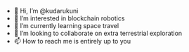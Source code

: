 - 👋 Hi, I’m @kudarukuni
- 👀 I’m interested in blockchain robotics
- 🌱 I’m currently learning space travel
- 💞️ I’m looking to collaborate on extra terrestrial exploration
- 📫 How to reach me is entirely up to you

<!---
kudarukuni/kudarukuni is a ✨ special ✨ repository because its `README.md` (this file) appears on your GitHub profile.
You can click the Preview link to take a look at your changes.
--->

